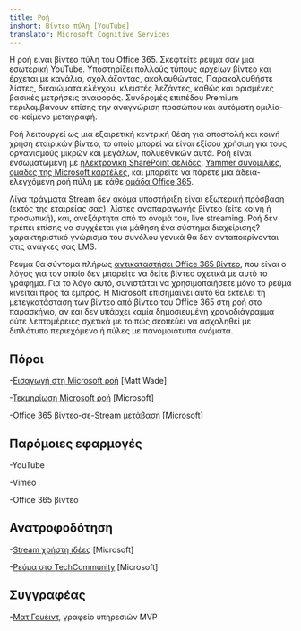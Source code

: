 ```yaml
---
title: Ροή
inshort: Βίντεο πύλη [YouTube]
translator: Microsoft Cognitive Services
---
```



Η ροή είναι βίντεο πύλη του Office 365. Σκεφτείτε ρεύμα σαν μια εσωτερική YouTube. Υποστηρίζει πολλούς τύπους αρχείων βίντεο και έρχεται με κανάλια, σχολιάζοντας, ακολουθώντας, Παρακολουθήστε λίστες, δικαιώματα ελέγχου, κλειστές λεζάντες, καθώς και ορισμένες βασικές μετρήσεις αναφοράς. Συνδρομές επιπέδου Premium περιλαμβάνουν επίσης την αναγνώριση προσώπου και αυτόματη ομιλία-σε-κείμενο μεταγραφή.

Ροή λειτουργεί ως μια εξαιρετική κεντρική θέση για αποστολή και κοινή χρήση εταιρικών βίντεο, το οποίο μπορεί να είναι εξίσου χρήσιμη για τους οργανισμούς μικρών και μεγάλων, πολυεθνικών αυτά. Ροή είναι ενσωματωμένη με [ηλεκτρονική SharePoint σελίδες](https://docs.microsoft.com/en-us/stream/embed-video-sharepoint), [Yammer συνομιλίες](https://stream.microsoft.com/en-us/blog/share-on-yammer/), [ομάδες της Microsoft καρτέλες](https://docs.microsoft.com/en-us/stream/embed-video-microsoft-teams), και μπορείτε να πάρετε μια άδεια-ελεγχόμενη ροή πύλη με κάθε [ομάδα Office 365](http://icsh.pt/O365groups).

Λίγα πράγματα Stream δεν ακόμα υποστήριξη είναι εξωτερική πρόσβαση (εκτός της εταιρείας σας), λίστες αναπαραγωγής βίντεο (είτε κοινή ή προσωπική), και, ανεξάρτητα από το όνομά του, live streaming. Ροή δεν πρέπει επίσης να συγχέεται για μάθηση ένα σύστημα διαχείρισης? χαρακτηριστικό γνώρισμα του συνόλου γενικά θα δεν ανταποκρίνονται στις ανάγκες σας LMS.

Ρεύμα θα σύντομα πλήρως [αντικαταστήσει Office 365 βίντεο](https://docs.microsoft.com/en-us/stream/migrate-from-office-365), που είναι ο λόγος για τον οποίο δεν μπορείτε να δείτε βίντεο σχετικά με αυτό το γράφημα. Για το λόγο αυτό, συνιστάται να χρησιμοποιήσετε μόνο το ρεύμα κινείται προς τα εμπρός. Η Microsoft επισημαίνει αυτό θα εκτελεί τη μετεγκατάσταση των βίντεο από βίντεο του Office 365 στη ροή στο παρασκήνιο, αν και δεν υπάρχει καμία δημοσιευμένη χρονοδιάγραμμα ούτε λεπτομέρειες σχετικά με το πώς σκοπεύει να ασχοληθεί με διπλότυπο περιεχόμενο ή πύλες με πανομοιότυπα ονόματα.

Πόροι
---------

-[Εισαγωγή στη Microsoft ροή](https://www.linkedin.com/pulse/stream-video-portal-now-available-matt-wade/)
    \[Matt Wade\]

-[Τεκμηρίωση Microsoft ροή](https://docs.microsoft.com/en-us/stream/)
    \[Microsoft\]

-[Office 365 βίντεο-σε-Stream μετάβαση](https://docs.microsoft.com/en-us/stream/migrate-from-office-365)
    \[Microsoft\]

Παρόμοιες εφαρμογές
--------------------

-YouTube

-Vimeo

-Office 365 βίντεο

Ανατροφοδότηση
---------

-[Stream χρήστη ιδέες](https://techcommunity.microsoft.com/t5/Microsoft-Stream-Ideas/idb-p/StreamIdeas)
    \[Microsoft\]

-[Ρεύμα στο TechCommunity](https://techcommunity.microsoft.com/t5/Microsoft-Stream-Ideas/idb-p/StreamIdeas)
    \[Microsoft\]

Συγγραφέας
---------

-[Ματ Γουέιντ](https://www.linkedin.com/in/thatmattwade/), γραφείο υπηρεσιών MVP


